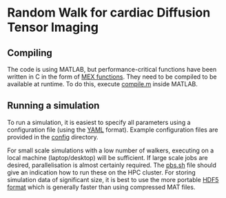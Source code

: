 # Random Walk for cardiac Diffusion Tensor Imaging

## Compiling

The code is using MATLAB, but performance-critical functions have been written in C in the form of [MEX functions](https://uk.mathworks.com/help/matlab/call-mex-file-functions.html). They need to be compiled to be available at runtime. To do this, execute [compile.m](./compile.m) inside MATLAB.

## Running a simulation

To run a simulation, it is easiest to specify all parameters using a configuration file (using the [YAML](https://en.wikipedia.org/wiki/YAML) format). Example configuration files are provided in the [config](./config/) directory.

For small scale simulations with a low number of walkers, executing on a local machine (laptop/desktop) will be sufficient. If large scale jobs are desired, parallelisation is almost certainly required. The [pbs.sh](./pbs.sh) file should give an indication how to run these on the HPC cluster. For storing simulation data of significant size, it is best to use the more portable [HDF5 format](https://uk.mathworks.com/help/matlab/hdf5-files.html) which is generally faster than using compressed MAT files.
